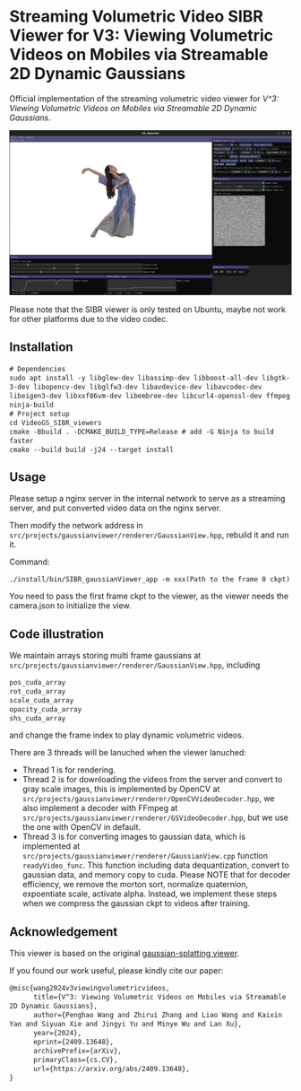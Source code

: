 # Streaming Volumetric Video SIBR Viewer for V3: Viewing Volumetric Videos on Mobiles via Streamable 2D Dynamic Gaussians

Official implementation of the streaming volumetric video viewer for _V^3: Viewing Volumetric Videos on Mobiles via Streamable 2D Dynamic Gaussians_.

![viewer](assets/viewer.png)

Please note that the SIBR viewer is only tested on Ubuntu, maybe not work for other platforms due to the video codec. 

## Installation

```
# Dependencies
sudo apt install -y libglew-dev libassimp-dev libboost-all-dev libgtk-3-dev libopencv-dev libglfw3-dev libavdevice-dev libavcodec-dev libeigen3-dev libxxf86vm-dev libembree-dev libcurl4-openssl-dev ffmpeg ninja-build
# Project setup
cd VideoGS_SIBR_viewers
cmake -Bbuild . -DCMAKE_BUILD_TYPE=Release # add -G Ninja to build faster
cmake --build build -j24 --target install
```

## Usage

Please setup a nginx server in the internal network to serve as a streaming server, and put converted video data on the nginx server. 

Then modify the network address in `src/projects/gaussianviewer/renderer/GaussianView.hpp`, rebuild it and run it. 

Command:
```
./install/bin/SIBR_gaussianViewer_app -m xxx(Path to the frame 0 ckpt)
```
You need to pass the first frame ckpt to the viewer, as the viewer needs the camera.json to initialize the view. 

## Code illustration

We maintain arrays storing multi frame gaussians at `src/projects/gaussianviewer/renderer/GaussianView.hpp`, including
```
pos_cuda_array
rot_cuda_array
scale_cuda_array
opacity_cuda_array
shs_cuda_array
```
and change the frame index to play dynamic volumetric videos. 

There are 3 threads will be lanuched when the viewer lanuched:
- Thread 1 is for rendering. 
- Thread 2 is for downloading the videos from the server and convert to gray scale images, this is implemented by OpenCV at `src/projects/gaussianviewer/renderer/OpenCVVideoDecoder.hpp`, we also implement a decoder with FFmpeg at `src/projects/gaussianviewer/renderer/GSVideoDecoder.hpp`, but we use the one with OpenCV in default.
- Thread 3 is for converting images to gaussian data, which is implemented at `src/projects/gaussianviewer/renderer/GaussianView.cpp` function `readyVideo_func`. This function including data dequantization, convert to gaussian data, and memory copy to cuda. Please NOTE that for decoder efficiency, we remove the morton sort, normalize quaternion, expoentiate scale, activate alpha. Instead, we implement these steps when we compress the gaussian ckpt to videos after training. 

## Acknowledgement

This viewer is based on the original [gaussian-splatting viewer](https://github.com/graphdeco-inria/gaussian-splatting). 

If you found our work useful, please kindly cite our paper:

```
@misc{wang2024v3viewingvolumetricvideos,
      title={V^3: Viewing Volumetric Videos on Mobiles via Streamable 2D Dynamic Gaussians}, 
      author={Penghao Wang and Zhirui Zhang and Liao Wang and Kaixin Yao and Siyuan Xie and Jingyi Yu and Minye Wu and Lan Xu},
      year={2024},
      eprint={2409.13648},
      archivePrefix={arXiv},
      primaryClass={cs.CV},
      url={https://arxiv.org/abs/2409.13648}, 
}
```